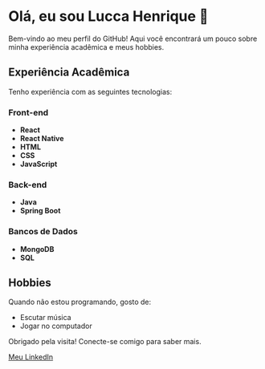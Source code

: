 <h1>Olá, eu sou Lucca Henrique 👋</h1>

<p>Bem-vindo ao meu perfil do GitHub! Aqui você encontrará um pouco sobre minha experiência acadêmica e meus hobbies.</p>

<h2>Experiência Acadêmica</h2>
<p>Tenho experiência com as seguintes tecnologias:</p>

<h3>Front-end</h3>
<ul>
  <li><strong>React</strong></li>
  <li><strong>React Native</strong></li>
  <li><strong>HTML</strong></li>
  <li><strong>CSS</strong></li>
  <li><strong>JavaScript</strong></li>
</ul>

<h3>Back-end</h3>
<ul>
  <li><strong>Java</strong></li>
  <li><strong>Spring Boot</strong></li>
</ul>

<h3>Bancos de Dados</h3>
<ul>
  <li><strong>MongoDB</strong></li>
  <li><strong>SQL</strong></li>
</ul>

<h2>Hobbies</h2>
<p>Quando não estou programando, gosto de:</p>
<ul>
  <li>Escutar música</li>
  <li>Jogar no computador</li>
</ul>

<footer>
  <p>Obrigado pela visita! Conecte-se comigo para saber mais.</p>
  <p><a href="https://www.linkedin.com/in/lucca-sousa-51787b27a/" target="_blank">Meu LinkedIn</a></p>
</footer>

